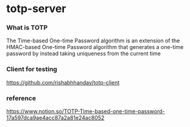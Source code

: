 ﻿# totp-server

### What is TOTP
The Time-based One-time Password algorithm is an extension of the HMAC-based One-time Password algorithm that generates a one-time password by instead taking uniqueness from the current time

### Client for testing
https://github.com/rishabhhanday/totp-client

### reference
https://www.notion.so/TOTP-Time-based-one-time-password-17a597dca9ae4acc87a2a81e24ac8052
